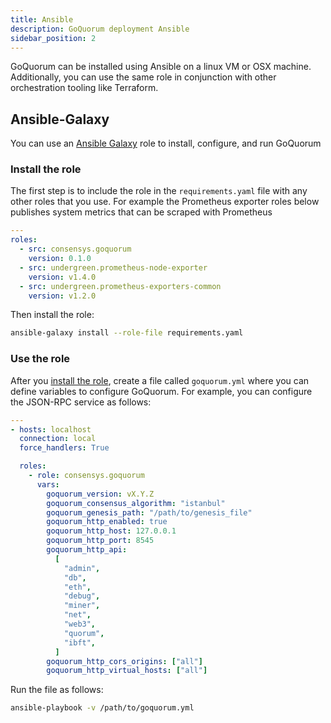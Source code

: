 ```yaml
---
title: Ansible
description: GoQuorum deployment Ansible
sidebar_position: 2
---
```


GoQuorum can be installed using Ansible on a linux VM or OSX machine. Additionally, you can use the same role in conjunction with other orchestration tooling like Terraform.

## Ansible-Galaxy

You can use an [Ansible Galaxy](https://galaxy.ansible.com/consensys/goquorum) role to install, configure, and run GoQuorum

### Install the role

The first step is to include the role in the `requirements.yaml` file with any other roles that you use. For example the Prometheus exporter roles below publishes system metrics that can be scraped with Prometheus

```yaml title="requirements.yaml"
---
roles:
  - src: consensys.goquorum
    version: 0.1.0
  - src: undergreen.prometheus-node-exporter
    version: v1.4.0
  - src: undergreen.prometheus-exporters-common
    version: v1.2.0
```

Then install the role:

```bash
ansible-galaxy install --role-file requirements.yaml
```

### Use the role

After you [install the role](#install-the-role), create a file called `goquorum.yml` where you can define variables to configure GoQuorum. For example, you can configure the JSON-RPC service as follows:

```yaml title="goquorum.yml"
---
- hosts: localhost
  connection: local
  force_handlers: True

  roles:
    - role: consensys.goquorum
      vars:
        goquorum_version: vX.Y.Z
        goquorum_consensus_algorithm: "istanbul"
        goquorum_genesis_path: "/path/to/genesis_file"
        goquorum_http_enabled: true
        goquorum_http_host: 127.0.0.1
        goquorum_http_port: 8545
        goquorum_http_api:
          [
            "admin",
            "db",
            "eth",
            "debug",
            "miner",
            "net",
            "web3",
            "quorum",
            "ibft",
          ]
        goquorum_http_cors_origins: ["all"]
        goquorum_http_virtual_hosts: ["all"]
```

Run the file as follows:

```bash
ansible-playbook -v /path/to/goquorum.yml
```
